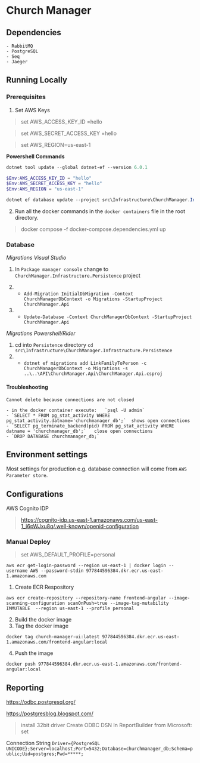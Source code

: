 ﻿# Church Manager

## Dependencies 

	- RabbitMQ
	- PostgreSQL
	- Seq
	- Jaeger

## Running Locally

### Prerequisites

1. Set AWS Keys

> set AWS_ACCESS_KEY_ID =hello

> set AWS_SECRET_ACCESS_KEY =hello

> set AWS_REGION=us-east-1

**Powershell Commands**
```Powershell
dotnet tool update --global dotnet-ef --version 6.0.1

$Env:AWS_ACCESS_KEY_ID = "hello"
$Env:AWS_SECRET_ACCESS_KEY = "hello"
$Env:AWS_REGION = "us-east-1"

dotnet ef database update --project src\Infrastructure\ChurchManager.Infrastructure.Persistence\ChurchManager.Infrastructure.Persistence.csproj --startup-project src\API\ChurchManager.Api\ChurchManager.Api.csproj --context ChurchManager.Infrastructure.Persistence.Contexts.ChurchManagerDbContext
```

2. Run all the docker commands in the `docker containers` file in the root directory.

> docker compose -f docker-compose.dependencies.yml up

### Database

*Migrations Visual Studio*

1. In `Package manager console` change to `ChurchManager.Infrastructure.Persistence` project

2.
	- `Add-Migration InitialDbMigration -Context ChurchManagerDbContext -o Migrations -StartupProject ChurchManager.Api` 

3. 
	- `Update-Database -Context ChurchManagerDbContext -StartupProject ChurchManager.Api`

*Migrations Powershell/Rider*

1. cd into `Persistence` directory `cd src\Infrastructure\ChurchManager.Infrastructure.Persistence`
2. 
   - `dotnet ef migrations add LinkFamilyToPerson -c ChurchManagerDbContext -o Migrations -s ..\..\API\ChurchManager.Api\ChurchManager.Api.csproj`

#### Troubleshooting

`Cannot delete because connections are not closed`
	
	- in the docker container execute:   `psql -U admin`
	- `SELECT * FROM pg_stat_activity WHERE pg_stat_activity.datname='churchmanager_db';`  shows open connections
	- `SELECT pg_terminate_backend(pid) FROM pg_stat_activity WHERE datname = 'churchmanager_db';`   close open connections
	- `DROP DATABASE churchmanager_db;`

## Environment settings

Most settings for production e.g. database connection will come from `AWS Parameter store`.

## Configurations

AWS Cognito IDP
> https://cognito-idp.us-east-1.amazonaws.com/us-east-1_i6pWJxu8q/.well-known/openid-configuration


### Manual Deploy

> set AWS_DEFAULT_PROFILE=personal

```
aws ecr get-login-password --region us-east-1 | docker login --username AWS --password-stdin 977844596384.dkr.ecr.us-east-1.amazonaws.com
```

1. Create ECR Respository

```
aws ecr create-repository --repository-name frontend-angular --image-scanning-configuration scanOnPush=true --image-tag-mutability IMMUTABLE  --region us-east-1 --profile personal
```

2. Build the docker image
3. Tag the docker image

```
docker tag church-manager-ui:latest 977844596384.dkr.ecr.us-east-1.amazonaws.com/frontend-angular:local
```

4. Push the image

`docker push 977844596384.dkr.ecr.us-east-1.amazonaws.com/frontend-angular:local`


## Reporting

https://odbc.postgresql.org/

https://postgresblog.blogspot.com/

> install 32bit driver
> Create ODBC DSN
> In ReportBuilder from Microsoft: set

Connection String
```Driver={PostgreSQL UNICODE};Server=localhost;Port=5432;Database=churchmanager_db;Schema=public;Uid=postgres;Pwd=*****;```




